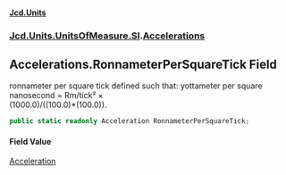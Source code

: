 #### [Jcd.Units](index.md 'index')
### [Jcd.Units.UnitsOfMeasure.SI](Jcd.Units.UnitsOfMeasure.SI.md 'Jcd.Units.UnitsOfMeasure.SI').[Accelerations](Accelerations.md 'Jcd.Units.UnitsOfMeasure.SI.Accelerations')

## Accelerations.RonnameterPerSquareTick Field

ronnameter per square tick defined such that: yottameter per square nanosecond = Rm/tick² ×  
(1000.0)/((100.0)*(100.0)).

```csharp
public static readonly Acceleration RonnameterPerSquareTick;
```

#### Field Value
[Acceleration](Acceleration.md 'Jcd.Units.UnitTypes.Acceleration')